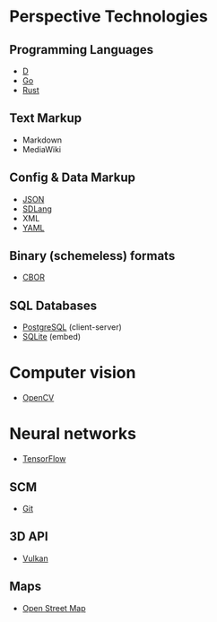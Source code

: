 Perspective Technologies
========================

Programming Languages
---------------------

+ [D](https://dlang.org)
+ [Go](https://golang.org)
+ [Rust](https://rust-lang.org)


Text Markup
-----------

+ Markdown
+ MediaWiki


Config & Data Markup
--------------------

+ [JSON](http://json.org)
+ [SDLang](http://sdlang.org)
+ XML
+ [YAML](http://yaml.org)


Binary (schemeless) formats
---------------------------

+ [CBOR](http://cbor.io)


SQL Databases
-------------

+ [PostgreSQL](http://postgresql.org) (client-server)
+ [SQLite](https://sqlite.org) (embed)

Computer vision
===============

+ [OpenCV](http://opencv.org)


Neural networks
===============

+ [TensorFlow](tensorflow.org)

SCM
---
+ [Git](https://git-scm.com)


3D API
------

+ [Vulkan](https://khronos.org/vulkan/)



Maps
----

+ [Open Street Map](https://www.openstreetmap.org)
